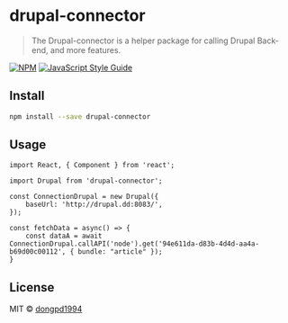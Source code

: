 # drupal-connector

> The Drupal-connector is a helper package for calling Drupal Back-end, and more features.

[![NPM](https://img.shields.io/npm/v/drupal-connector.svg)](https://www.npmjs.com/package/drupal-connector) [![JavaScript Style Guide](https://img.shields.io/badge/code_style-standard-brightgreen.svg)](https://standardjs.com)

## Install

```bash
npm install --save drupal-connector
```

## Usage

```tsx
import React, { Component } from 'react';

import Drupal from 'drupal-connector';

const ConnectionDrupal = new Drupal({
    baseUrl: 'http://drupal.dd:8083/',
});

const fetchData = async() => {
    const dataA = await ConnectionDrupal.callAPI('node').get('94e611da-d83b-4d4d-aa4a-b69d00c00112', { bundle: "article" });
}
```

## License

MIT © [dongpd1994](https://github.com/dongpd1994)
